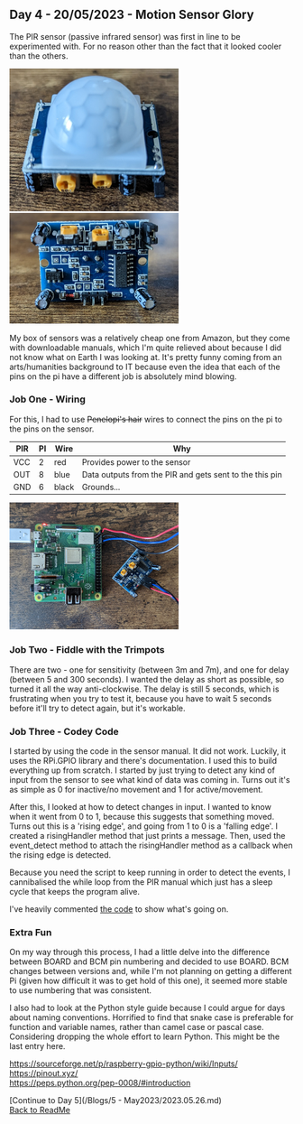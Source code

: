 ## Day 4 - 20/05/2023 - Motion Sensor Glory

The PIR sensor (passive infrared sensor) was first in line to be experimented with. For no reason other than the fact that it looked cooler than the others.

<img src="/Images/PIRTop.jpg" width="300">
<img src="/Images/PIRBottom.jpg" width="300">

My box of sensors was a relatively cheap one from Amazon, but they come with downloadable manuals, which I'm quite relieved about because I did not know what on Earth I was looking at. It's pretty funny coming from an arts/humanities background to IT because even the idea that each of the pins on the pi have a different job is absolutely mind blowing.

### Job One - Wiring 
For this, I had to use ~~Penelopi's hair~~ wires to connect the pins on the pi to the pins on the sensor.

| PIR | PI | Wire  | Why                                                     |
|-----|----|-------|---------------------------------------------------------|
| VCC | 2  | red   | Provides power to the sensor                            |
| OUT | 8  | blue  | Data outputs from the PIR and gets sent to the this pin |
| GND | 6  | black | Grounds...                                              |

<img src="/Images/PIRConnection.jpg" width="300">

### Job Two - Fiddle with the Trimpots
There are two - one for sensitivity (between 3m and 7m), and one for delay (between 5 and 300 seconds). I wanted the delay as short as possible, so turned it all the way anti-clockwise. The delay is still 5 seconds, which is frustrating when you try to test it, because you have to wait 5 seconds before it'll try to detect again, but it's workable.

### Job Three - Codey Code

I started by using the code in the sensor manual. It did not work. Luckily, it uses the RPi.GPIO library and there's documentation. I used this to build everything up from scratch. I started by just trying to detect any kind of input from the sensor to see what kind of data was coming in. Turns out it's as simple as 0 for inactive/no movement and 1 for active/movement.

After this, I looked at how to detect changes in input. I wanted to know when it went from 0 to 1, because this suggests that something moved. Turns out this is a 'rising edge', and going from 1 to 0 is a 'falling edge'. I created a risingHandler method that just prints a message. Then, used the event_detect method to attach the risingHandler method as a callback when the rising edge is detected.

Because you need the script to keep running in order to detect the events, I cannibalised the while loop from the PIR manual which just has a sleep cycle that keeps the program alive.

I've heavily commented [the code](/PythonScripts/pir.py) to show what's going on.


### Extra Fun 

On my way through this process, I had a little delve into the difference between BOARD and BCM pin numbering and decided to use BOARD. BCM changes between versions and, while I'm not planning on getting a different Pi (given how difficult it was to get hold of this one), it seemed more stable to use numbering that was consistent.

I also had to look at the Python style guide because I could argue for days about naming conventions. Horrified to find that snake case is preferable for function and variable names, rather than camel case or pascal case.  Considering dropping the whole effort to learn Python. This might be the last entry here. 


https://sourceforge.net/p/raspberry-gpio-python/wiki/Inputs/  
https://pinout.xyz/  
https://peps.python.org/pep-0008/#introduction  


[Continue to Day 5](/Blogs/5 - May2023/2023.05.26.md)  
[Back to ReadMe](/README.md)